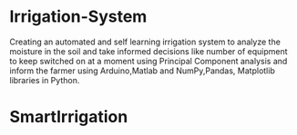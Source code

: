 # Irrigation-System
Creating an automated and self learning irrigation system to analyze the moisture in the soil and take informed decisions like number of equipment to keep switched on at a moment using Principal Component analysis and inform the farmer using Arduino,Matlab and NumPy,Pandas, Matplotlib libraries in Python.
# SmartIrrigation
